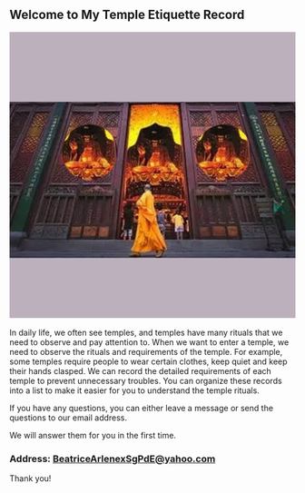 ## Welcome to My Temple Etiquette Record 

![Image](icon-1024.png)

In daily life, we often see temples, and temples have many rituals that we need to observe and pay attention to. When we want to enter a temple, we need to observe the rituals and requirements of the temple. For example, some temples require people to wear certain clothes, keep quiet and keep their hands clasped. We can record the detailed requirements of each temple to prevent unnecessary troubles. You can organize these records into a list to make it easier for you to understand the temple rituals.


If you have any questions, you can either leave a message or send the questions to our email address.

We will answer them for you in the first time.

### Address: BeatriceArlenexSgPdE@yahoo.com

Thank you!
